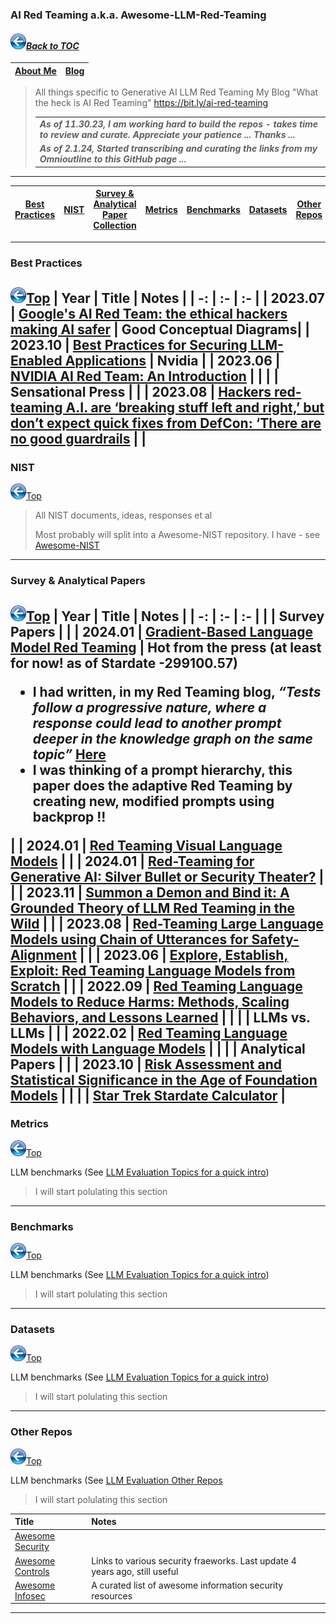 ### AI Red Teaming a.k.a. Awesome-LLM-Red-Teaming
#### _[<img src="images/back_button_2.png" width="25" height="25">Back to TOC](https://github.com/xsankar/Awesome-Awesome-LLM)_
| [About Me](https://ksankar.medium.com/about-me-the-pitter-patter-of-small-feats-de22f4c36ea6) | [Blog](https://ksankar.medium.com) |
| :- | :- |
> All things specific to Generative AI LLM Red Teaming 
> My Blog "What the heck is AI Red Teaming" https://bit.ly/ai-red-teaming
>
> |  |
> | :- |
> |***As of 11.30.23, I am working hard to build the repos - takes time to review and curate. Appreciate your patience ... Thanks ...***|
> |***As of  2.1.24, Started transcribing and curating the links from my Omnioutline to this GitHub page ...***|
> 
---
| [Best Practices](#best-practices) | [NIST](#nist) | [Survey & Analytical Paper Collection](#survey--analytical-papers) | [Metrics](#metrics) | [Benchmarks](#benchmarks) | [Datasets](#datasets) | [Other Repos](#other-repos) |
| :-: | :-: | :-: | :-: | :-: | :-: | :-: |
---
### Best Practices
[<img src="images/back_button_2.png" width="25" height="25">Top](#back-to-toc)
| Year | Title | Notes | 
| -: | :- | :- |
| 2023.07 | [Google's AI Red Team: the ethical hackers making AI safer](https://blog.google/technology/safety-security/googles-ai-red-team-the-ethical-hackers-making-ai-safer/) | Good Conceptual Diagrams|
| 2023.10 | [Best Practices for Securing LLM-Enabled Applications](https://developer.nvidia.com/blog/best-practices-for-securing-llm-enabled-applications/) | Nvidia |
| 2023.06 | [NVIDIA AI Red Team: An Introduction](https://developer.nvidia.com/blog/nvidia-ai-red-team-an-introduction/) | |
| | Sensational Press | |
| 2023.08 | [Hackers red-teaming A.I. are ‘breaking stuff left and right,’ but don’t expect quick fixes from DefCon: ‘There are no good guardrails](https://fortune.com/2023/08/13/hackers-red-teaming-ai-defcon-breaking-stuff-but-no-quick-fixes/) | | 
---
### NIST
[<img src="images/back_button_2.png" width="25" height="25">Top](#back-to-toc)
> All NIST documents, ideas, responses et al
> 
> Most probably will split into a Awesome-NIST repository. I have - see [Awesome-NIST](https://github.com/xsankar/Awesome-NIST/) 
---
### Survey & Analytical Papers
[<img src="images/back_button_2.png" width="25" height="25">Top](#back-to-toc)
| Year | Title | Notes | 
| -: | :- | :- |
| | Survey Papers | |
| 2024.01 | [Gradient-Based Language Model Red Teaming](https://export.arxiv.org/abs/2401.16656) | Hot from the press (at least for now! as of Stardate -299100.57) <br> <ul><li>I had written, in my Red Teaming blog, _“Tests follow a progressive nature, where a response could lead to another prompt deeper in the knowledge graph on the same topic”_ [Here](https://bit.ly/ai-red-teaming)</li><li>I was thinking of a prompt hierarchy, this paper does the adaptive Red Teaming by creating new, modified prompts using backprop !!</li></ul> |
| 2024.01 | [Red Teaming Visual Language Models](https://arxiv.org/abs/2401.12915) | |
| 2024.01 | [Red-Teaming for Generative AI: Silver Bullet or Security Theater?](https://arxiv.org/abs/2401.15897) | |
| 2023.11 | [Summon a Demon and Bind it: A Grounded Theory of LLM Red Teaming in the Wild](https://arxiv.org/abs/2311.06237) | |
| 2023.08 | [Red-Teaming Large Language Models using Chain of Utterances for Safety-Alignment](https://arxiv.org/abs/2308.09662) | |
| 2023.06 | [Explore, Establish, Exploit: Red Teaming Language Models from Scratch](https://arxiv.org/abs/2306.09442) | |
| 2022.09 | [Red Teaming Language Models to Reduce Harms: Methods, Scaling Behaviors, and Lessons Learned](https://arxiv.org/abs/2209.07858) | |
| | LLMs vs. LLMs | |
| 2022.02 | [Red Teaming Language Models with Language Models](https://arxiv.org/abs/2202.03286) | |
| | Analytical Papers | |
| 2023.10 | [Risk Assessment and Statistical Significance in the Age of Foundation Models](https://arxiv.org/abs/2310.07132) | |
| | [Star Trek Stardate Calculator](http://batmans.dyndns.info/link/stardatecalculator.html) |
---
### Metrics
[<img src="images/back_button_2.png" width="25" height="25">Top](#back-to-toc)

LLM benchmarks (See [LLM Evaluation Topics for a quick intro](https://github.com/xsankar/Awesome-LLM-Eval-MetricMinds?tab=readme-ov-file#metrics--benchmarks-by-topic))
> I will start polulating this section
---
### Benchmarks
[<img src="images/back_button_2.png" width="25" height="25">Top](#back-to-toc)

LLM benchmarks (See [LLM Evaluation Topics for a quick intro](https://github.com/xsankar/Awesome-LLM-Eval-MetricMinds?tab=readme-ov-file#metrics--benchmarks-by-topic))
> I will start polulating this section
---
### Datasets
[<img src="images/back_button_2.png" width="25" height="25">Top](#back-to-toc)

LLM benchmarks (See [LLM Evaluation Topics for a quick intro](https://github.com/xsankar/Awesome-LLM-Eval-MetricMinds?tab=readme-ov-file#metrics--benchmarks-by-topic))
> I will start polulating this section
---
### Other Repos
[<img src="images/back_button_2.png" width="25" height="25">Top](#back-to-toc)

LLM benchmarks (See [LLM Evaluation Other Repos](https://github.com/xsankar/Awesome-LLM-Eval-MetricMinds?tab=readme-ov-file#other-repos)
> I will start polulating this section
> 
| Title | Notes |
| :- | :- |
| [Awesome Security](https://github.com/sbilly/awesome-security) | |
| [Awesome Controls](https://github.com/trevorbryant/awesome-controls)| Links to various security fraeworks. Last update 4 years ago, still useful |
| [Awesome Infosec](https://github.com/onlurking/awesome-infosec) | A curated list of awesome information security resources |
---
